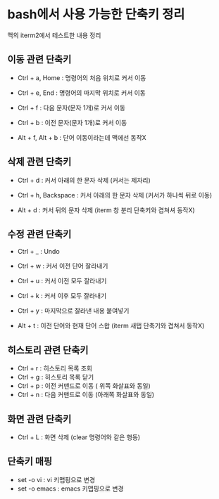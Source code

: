 # bash에서 사용 가능한 단축키 정리

맥의 iterm2에서 테스트한 내용 정리

## 이동 관련 단축키
* Ctrl + a, Home : 명령어의 처음 위치로 커서 이동
* Ctrl + e, End : 명령어의 마지막 위치로 커서 이동
* Ctrl + f : 다음 문자(문자 1개)로 커서 이동
* Ctrl + b : 이전 문자(문자 1개)로 커서 이동

* Alt + f, Alt + b : 단어 이동이라는데 맥에선 동작X

## 삭제 관련 단축키
* Ctrl + d : 커서 아래의 한 문자 삭제 (커서는 제자리)
* Ctrl + h, Backspace : 커서 아래의 한 문자 삭제 (커서가 하나씩 뒤로 이동)

* Alt + d : 커서 뒤의 문자 삭제 (iterm 창 분리 단축키와 겹쳐셔 동작X)

## 수정 관련 단축키
* Ctrl + _ : Undo
* Ctrl + w : 커서 이전 단어 잘라내기
* Ctrl + u : 커서 이전 모두 잘라내기
* Ctrl + k : 커서 이후 모두 잘라내기
* Ctrl + y : 마지막으로 잘라낸 내용 붙여넣기

* Alt + t : 이전 단어와 현재 단어 스왑 (iterm 새탭 단축기와 겹쳐서 동작X)

## 히스토리 관련 단축키
* Ctrl + r : 히스토리 목록 조회
* Ctrl + g : 히스토리 목록 닫기
* Ctrl + p : 이전 커맨드로 이동 (  위쪽 화살표와 동일)
* Ctrl + n : 다음 커맨드로 이동 (아래쪽 화살표와 동일)

## 화면 관련 단축키
* Ctrl + L : 화면 삭제 (clear 명령어와 같은 행동)

## 단축키 매핑
* set -o vi : vi 키맵핑으로 변경
* set -o emacs : emacs 키맵핑으로 변경
